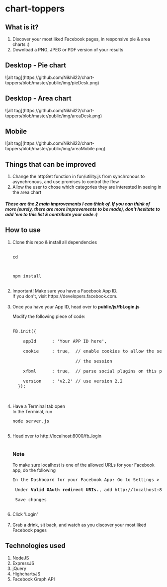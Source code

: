 <h1>chart-toppers</h1>

<h2>What is it?</h2>

<ol>
  <li>Discover your most liked Facebook pages, in responsive pie &amp; area charts :)</li>
  <li>Download a PNG, JPEG or PDF version of your results</li>
</ol>

<h2>Desktop - Pie chart</h2>
![alt tag](https://github.com/Nikhil22/chart-toppers/blob/master/public/img/pieDesk.png)

<h2>Desktop - Area chart</h2>
![alt tag](https://github.com/Nikhil22/chart-toppers/blob/master/public/img/areaDesk.png)

<h2>Mobile</h2>
![alt tag](https://github.com/Nikhil22/chart-toppers/blob/master/public/img/areaMobile.png)

<h2>Things that can be improved</h2>
<ol>
<li>Change the httpGet function in fun/utility.js from synchronous to asynchronous, and use promises to control the flow</li>
<li>Allow the user to chose which categories they are interested in seeing in the area chart</li>
</ol>

<h5>These are the 2 main improvements I can think of. If you can think of more (surely, there are more improvements to be made), don't hesitate to add 'em to this list & contribute your code :) </h5>

<h2>How to use</h2>

<ol>
  <li>Clone this repo & install all dependencies</li> <br>
  <pre>cd </pre> <br>
  <pre>npm install</pre> <br>

  <li>Important! Make sure you have a Facebook App ID. <br> If you don't, visit https://developers.facebook.com.</li> <br>

  <li>
  Once you have your App ID, head over to <strong>public/js/fbLogin.js</strong> <br>

  Modify the following piece of code: <br> <br>

  <pre>FB.init({<br>
    appId      : 'Your APP ID here',<br>
    cookie     : true,  // enable cookies to allow the server to access<br>
                        // the session<br>
    xfbml      : true,  // parse social plugins on this page<br>
    version    : 'v2.2' // use version 2.2
  });</pre> <br> <br>
  </li>

   <li>
   Have a Terminal tab open <br>
   In the Terminal, run <pre>node server.js</pre>
   </li> <br>

   <li>Head over to http://localhost:8000/fb_login</li> <br>

   <h3>Note</h3> To make sure localhost is one of the allowed URLs for your Facebook app, do the following <br>

   <pre>In the Dashboard for your Facebook App: Go to Settings > Advanced <br> <br> Under <strong>Valid OAuth redirect URIs.</strong>, add http://localhost:8000/ <br> <br> Save changes
   </pre>

   <li>Click 'Login'</li> <br>
   <li>Grab a drink, sit back, and watch as you discover your most liked Facebook pages</li>
 </ol>

<h2>Technologies used</h2>

<ol>
  <li>NodeJS</li>
  <li>ExpressJS</li>
  <li>jQuery</li>
  <li>HighchartsJS</li>
  <li>Facebook Graph API</li>
</ol>
